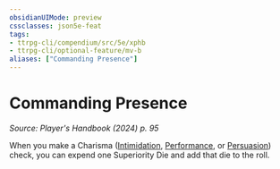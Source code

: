 ```yaml
---
obsidianUIMode: preview
cssclasses: json5e-feat
tags:
- ttrpg-cli/compendium/src/5e/xphb
- ttrpg-cli/optional-feature/mv-b
aliases: ["Commanding Presence"]
---
```

# Commanding Presence
*Source: Player's Handbook (2024) p. 95*  

When you make a Charisma ([Intimidation](Mechanics/rules/skills.md#Intimidation), [Performance](Mechanics/rules/skills.md#Performance), or [Persuasion](Mechanics/rules/skills.md#Persuasion)) check, you can expend one Superiority Die and add that die to the roll.